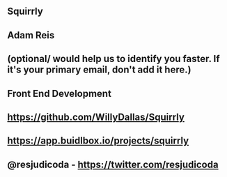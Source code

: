 ## Squirrly

## Adam Reis

## <Used Email in Buidlbox> (optional/ would help us to identify you faster. If it's your primary email, don't add it here.)

## Front End Development

## https://github.com/WillyDallas/Squirrly

## https://app.buidlbox.io/projects/squirrly

## @resjudicoda - https://twitter.com/resjudicoda
